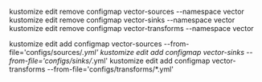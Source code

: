 kustomize edit remove configmap vector-sources --namespace vector
kustomize edit remove configmap vector-sinks --namespace vector
kustomize edit remove configmap vector-transforms --namespace vector

kustomize edit add configmap vector-sources --from-file='configs/sources/*.yml'
kustomize edit add configmap vector-sinks --from-file='configs/sinks/*.yml'
kustomize edit add configmap vector-transforms --from-file='configs/transforms/*.yml'
